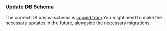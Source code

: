### Update DB Schema
The current DB prisma schema is [copied from](https://github.com/ethereum-attestation-service/eas-indexing-service/blob/b6248d1e35098547b9dae252be6bc5492dfb14f7/prisma/schema.prisma)
You might need to make the necessary updates in the future, alongside the
necessary migrations.
